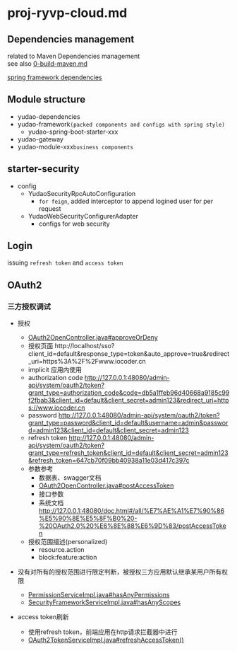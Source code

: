 # proj-ryvp-cloud.md

## Dependencies management

related to Maven Dependencies management   
see also [0-build-maven.md](0-build-maven.md)

[spring framework dependencies](https://mvnrepository.com/artifact/org.springframework)


## Module structure

- yudao-dependencies
- yudao-framework`(packed components and configs with spring style)`
  - yudao-spring-boot-starter-xxx
- yudao-gateway
- yudao-module-xxx`business components`

## starter-security

- config
  - YudaoSecurityRpcAutoConfiguration 
    - `for feign`, added interceptor to append logined user for per request
  - YudaoWebSecurityConfigurerAdapter
    - configs for web security

## Login

issuing `refresh token` and `access token`

## OAuth2
  
### 三方授权调试

* 授权
  * [OAuth2OpenController.java#approveOrDeny](yudao-module-system/yudao-module-system-biz/src/main/java/cn/iocoder/yudao/module/system/controller/admin/oauth2/OAuth2OpenController.java)
  * 授权页面 http://localhost/sso?client_id=default&response_type=token&auto_approve=true&redirect_uri=https%3A%2F%2Fwww.iocoder.cn
  * implicit 应用内使用
  * authorization code http://127.0.0.1:48080/admin-api/system/oauth2/token?grant_type=authorization_code&code=db5a1ffeb96d40668a9185c99f2fbab3&client_id=default&client_secret=admin123&redirect_uri=https://www.iocoder.cn
  * password http://127.0.0.1:48080/admin-api/system/oauth2/token?grant_type=password&client_id=default&username=admin&password=admin123&client_id=default&client_secret=admin123
  * refresh token http://127.0.0.1:48080/admin-api/system/oauth2/token?grant_type=refresh_token&client_id=default&client_secret=admin123&refresh_token=647cb70f09bb40938a11e03d417c397c
  * 参数参考
    * 数据表、swagger文档
    * [OAuth2OpenController.java#postAccessToken](yudao-module-system/yudao-module-system-biz/src/main/java/cn/iocoder/yudao/module/system/controller/admin/oauth2/OAuth2OpenController.java)
    * 接口参数
    * 系统文档 http://127.0.0.1:48080/doc.html#/all/%E7%AE%A1%E7%90%86%E5%90%8E%E5%8F%B0%20-%20OAuth2.0%20%E6%8E%88%E6%9D%83/postAccessToken
  * 授权范围描述(personalized)
    * resource.action
    * block:feature:action

* 没有对所有的授权范围进行限定判断，被授权三方应用默认继承某用户所有权限
  * [PermissionServiceImpl.java#hasAnyPermissions](yudao-module-system/yudao-module-system-biz/src/main/java/cn/iocoder/yudao/module/system/service/permission/PermissionServiceImpl.java)
  * [SecurityFrameworkServiceImpl.java#hasAnyScopes](yudao-framework/yudao-spring-boot-starter-security/src/main/java/cn/iocoder/yudao/framework/security/core/service/SecurityFrameworkServiceImpl.java)
* access token刷新
  * 使用refresh token，前端应用在http请求拦截器中进行
  * [OAuth2TokenServiceImpl.java#refreshAccessToken()](yudao-module-system/yudao-module-system-biz/src/main/java/cn/iocoder/yudao/module/system/service/oauth2/OAuth2TokenServiceImpl.java)
  
  